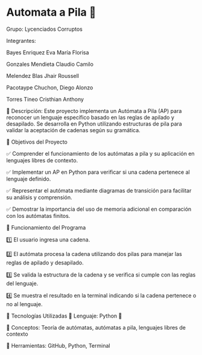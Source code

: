 # Automata a Pila 🚀

Grupo: Lycenciados Corruptos

Integrantes:

Bayes Enriquez Eva María Florisa

Gonzales Mendieta Claudio Camilo

Melendez Blas Jhair Roussell

Pacotaype Chuchon, Diego Alonzo

Torres Tineo Cristhian Anthony

📌 Descripción:
Este proyecto implementa un Autómata a Pila (AP) para reconocer un lenguaje específico basado en las reglas de apilado y desapilado. Se desarrolla en Python utilizando estructuras de pila para validar la aceptación de cadenas según su gramática.

📌 Objetivos del Proyecto

✅ Comprender el funcionamiento de los autómatas a pila y su aplicación en lenguajes libres de contexto.

✅ Implementar un AP en Python para verificar si una cadena pertenece al lenguaje definido.

✅ Representar el autómata mediante diagramas de transición para facilitar su análisis y comprensión.

✅ Demostrar la importancia del uso de memoria adicional en comparación con los autómatas finitos.


📌 Funcionamiento del Programa

1️⃣ El usuario ingresa una cadena.

2️⃣ El autómata procesa la cadena utilizando dos pilas para manejar las reglas de apilado y desapilado.

3️⃣ Se valida la estructura de la cadena y se verifica si cumple con las reglas del lenguaje.

4️⃣ Se muestra el resultado en la terminal indicando si la cadena pertenece o no al lenguaje.


📌 Tecnologías Utilizadas
🔹 Lenguaje: Python 🐍

🔹 Conceptos: Teoría de autómatas, autómatas a pila, lenguajes libres de contexto

🔹 Herramientas: GitHub, Python, Terminal
